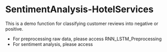 # SentimentAnalysis-HotelServices
This is a demo function for classifying customer reviews into negative or positive.
- For preprocessing raw data, please access RNN_LSTM_Preprocessing
- For sentiment analysis, please access
